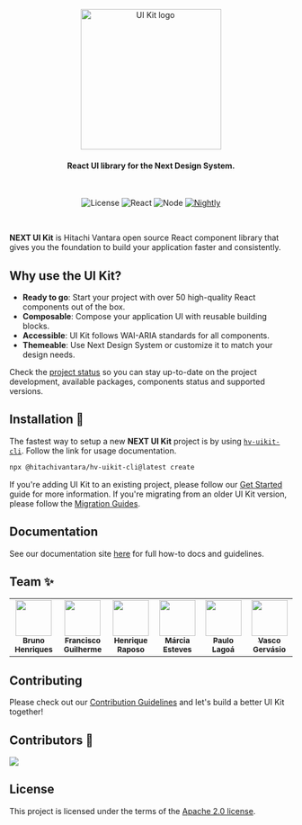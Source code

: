 <p align="center">
 <a href="https://lumada-design.github.io/uikit/master">
    <img src="https://user-images.githubusercontent.com/14975353/229386613-8f17d06d-9530-4e77-a173-dcb7587a85ea.png" alt="UI Kit logo" width="250" />
  </a>
</p>

<h4 align="center">React UI library for the Next Design System.
</h4>

<br/>

<div align="center">

![License](https://img.shields.io/badge/license-Apache%202-blue.svg)
![React](https://img.shields.io/badge/react-17|18-blue.svg)
![Node](https://img.shields.io/badge/node-16+-brightgreen.svg)
[![Nightly](https://github.com/lumada-design/hv-uikit-react/actions/workflows/nightly.yml/badge.svg)](https://github.com/lumada-design/hv-uikit-react/actions/workflows/nightly.yml)

</div>

<br/>

**NEXT UI Kit** is Hitachi Vantara open source React component library that gives you the foundation to build your application faster and consistently.

## Why use the UI Kit?

- **Ready to go**: Start your project with over 50 high-quality React components out of the box.
- **Composable**: Compose your application UI with reusable building blocks.
- **Accessible**: UI Kit follows WAI-ARIA standards for all components.
- **Themeable**: Use Next Design System or customize it to match your design needs.

Check the [project status](https://lumada-design.github.io/uikit/master/?path=/docs/overview-project-status--docs) so you can stay up-to-date on the project development, available packages, components status and supported versions.

## Installation 🚀

The fastest way to setup a new **NEXT UI Kit** project is by using [`hv-uikit-cli`](./packages/cli). Follow the link for usage documentation.

```sh
npx @hitachivantara/hv-uikit-cli@latest create
```

If you're adding UI Kit to an existing project, please follow our [Get Started](https://lumada-design.github.io/uikit/master/?path=/docs/overview-get-started--docs) guide for more information. If you're migrating from an older UI Kit version, please follow the [Migration Guides](https://lumada-design.github.io/uikit/master/?path=/docs/overview-migration-from-v4-x--docs).

## Documentation

See our documentation site [here](https://lumada-design.github.io/uikit/master/) for full how-to docs and guidelines.

## Team ✨

<table>
  <tr>
    <td align="center"><a href="https://github.com/zettca"><img src="https://avatars.githubusercontent.com/u/638946?v=4" width="64px;" alt=""/><br /><sub><b>Bruno Henriques</b></sub></a><br /></td>
    <td align="center"><a href="https://github.com/francisco-guilherme"><img src="https://avatars.githubusercontent.com/u/14975353?v=4" width="64px;" alt=""/><br /><sub><b>Francisco Guilherme</b></sub></a><br /></td>
    <td align="center"><a href="https://github.com/HQFOX"><img src="https://avatars.githubusercontent.com/u/19229133?v=4" width="64px;" alt=""/><br /><sub><b>Henrique Raposo</b></sub></a><br /></td>
    <td align="center"><a href="https://github.com/MEsteves22"><img src="https://avatars.githubusercontent.com/u/43220251?v=4" width="64px;" alt=""/><br /><sub><b>Márcia Esteves</b></sub></a><br /></td>
    <td align="center"><a href="https://github.com/plagoa"><img src="https://avatars.githubusercontent.com/u/7498785?v=4" width="64px;" alt=""/><br /><sub><b>Paulo Lagoá</b></sub></a><br /></td>
    <td align="center"><a href="https://github.com/VGervasio"><img src="https://avatars.githubusercontent.com/u/14977550?v=4" width="64px;" alt=""/><br /><sub><b>Vasco Gervásio</b></sub></a><br /></td>
  </tr>
</table>

## Contributing

Please check out our [Contribution Guidelines](/.github/CONTRIBUTING.md) and let's build a better UI Kit together!

## Contributors 🤟

<a href="https://github.com/lumada-design/hv-uikit-react/graphs/contributors">
  <img src="https://contrib.rocks/image?repo=lumada-design/hv-uikit-react" />
</a>

## License

This project is licensed under the terms of the [Apache 2.0 license](/LICENSE).
